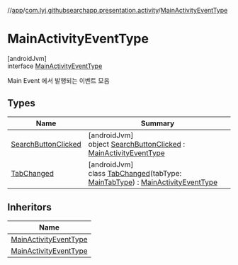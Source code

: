 //[app](../../../index.md)/[com.lyj.githubsearchapp.presentation.activity](../index.md)/[MainActivityEventType](index.md)

# MainActivityEventType

[androidJvm]\
interface [MainActivityEventType](index.md)

Main Event 에서 발행되는 이벤트 모음

## Types

| Name | Summary |
|---|---|
| [SearchButtonClicked](-search-button-clicked/index.md) | [androidJvm]<br>object [SearchButtonClicked](-search-button-clicked/index.md) : [MainActivityEventType](index.md) |
| [TabChanged](-tab-changed/index.md) | [androidJvm]<br>class [TabChanged](-tab-changed/index.md)(tabType: [MainTabType](../-main-tab-type/index.md)) : [MainActivityEventType](index.md) |

## Inheritors

| Name |
|---|
| [MainActivityEventType](-search-button-clicked/index.md) |
| [MainActivityEventType](-tab-changed/index.md) |
